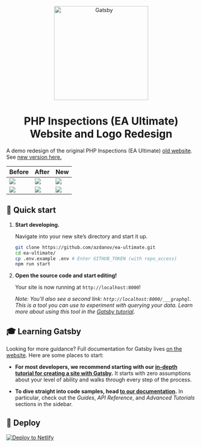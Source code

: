 <p align="center">
  <a href="https://plugins.jetbrains.com/plugin/10215-php-inspections-ea-ultimate-">
    <img alt="Gatsby" src="https://user-images.githubusercontent.com/6123841/56352581-374af400-61d8-11e9-94d0-014fc7127d5c.png" width="250" />
  </a>
</p>
<h1 align="center">
  PHP Inspections (EA Ultimate) Website and Logo Redesign
</h1>

A demo redesign of the original PHP Inspections (EA Ultimate) [old website](https://kalessil.github.io/php-inspections-ultimate.html). See [new version here.](https://awesome-jepsen-eff5a1.netlify.com/)

<table>
  <thead>
    <tr>
      <th>Before</th>
      <th>After</th>
      <th>New</th>
    </tr>
  </thead>
  <tbody>
    <tr>
      <td><img src="https://user-images.githubusercontent.com/6123841/56352592-3ca83e80-61d8-11e9-9a46-d5fc72fafe58.png"/></td>
      <td><img src="https://user-images.githubusercontent.com/6123841/56841606-78f23380-6897-11e9-8a4b-8df365f2db6d.png"/></td>
      <td><img src="https://user-images.githubusercontent.com/6123841/56841608-78f23380-6897-11e9-8f7a-584c384e9034.png"/></td>
    </tr>
    <tr>
      <td><img src="https://user-images.githubusercontent.com/6123841/56841867-f66a7380-6898-11e9-9a56-2c5e2dae684b.png"/></td>
      <td><img src="https://user-images.githubusercontent.com/6123841/56841607-78f23380-6897-11e9-9ee2-a8d3cfe0362e.png"/></td>
      <td><img src="https://user-images.githubusercontent.com/6123841/56851024-045cda80-6913-11e9-891b-e031659a0b65.png"/></td>
    </tr>
  </tbody>
</table>

## 🚀 Quick start

1.  **Start developing.**

    Navigate into your new site’s directory and start it up.

    ```sh
    git clone https://github.com/azdanov/ea-ultimate.git
    cd ea-ultimate/
    cp .env.example .env # Enter GITHUB_TOKEN (with repo_access)
    npm run start

    ```

2.  **Open the source code and start editing!**

    Your site is now running at `http://localhost:8000`!

    _Note: You'll also see a second link: _`http://localhost:8000/___graphql`_. This is a tool you can use to experiment with querying your data. Learn more about using this tool in the [Gatsby tutorial](https://www.gatsbyjs.org/tutorial/part-five/#introducing-graphiql)._

## 🎓 Learning Gatsby

Looking for more guidance? Full documentation for Gatsby lives [on the website](https://www.gatsbyjs.org/). Here are some places to start:

- **For most developers, we recommend starting with our [in-depth tutorial for creating a site with Gatsby](https://www.gatsbyjs.org/tutorial/).** It starts with zero assumptions about your level of ability and walks through every step of the process.

- **To dive straight into code samples, head [to our documentation](https://www.gatsbyjs.org/docs/).** In particular, check out the _Guides_, _API Reference_, and _Advanced Tutorials_ sections in the sidebar.

## 💫 Deploy

[![Deploy to Netlify](https://www.netlify.com/img/deploy/button.svg)](https://app.netlify.com/start/deploy?repository=https://github.com/gatsbyjs/gatsby-starter-default)
